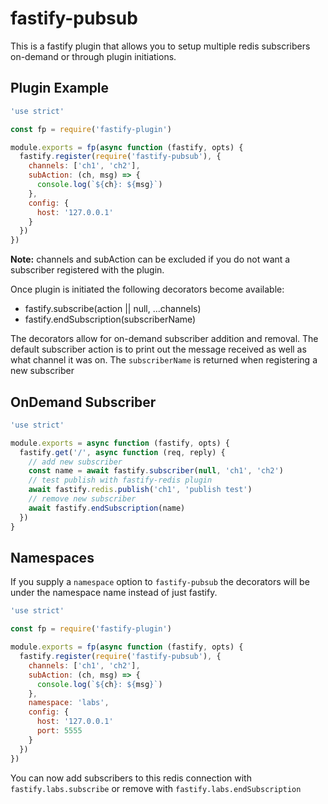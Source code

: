 # fastify-pubsub
This is a fastify plugin that allows you to setup multiple redis subscribers on-demand or through plugin initiations.

## Plugin Example
```js
'use strict'

const fp = require('fastify-plugin')

module.exports = fp(async function (fastify, opts) {
  fastify.register(require('fastify-pubsub'), {
    channels: ['ch1', 'ch2'],
    subAction: (ch, msg) => {
      console.log(`${ch}: ${msg}`)
    },
    config: {
      host: '127.0.0.1'
    }
  })
})
```

**Note:** channels and subAction can be excluded if you do not want a subscriber registered with the plugin. 

Once plugin is initiated the following decorators become available:

- fastify.subscribe(action || null, ...channels)
- fastify.endSubscription(subscriberName)

The decorators allow for on-demand subscriber addition and removal. The default subscriber action is to print out the message received as well as what channel it was on. The `subscriberName` is returned when registering a new subscriber

## OnDemand Subscriber

```js
'use strict'

module.exports = async function (fastify, opts) {
  fastify.get('/', async function (req, reply) {
    // add new subscriber
    const name = await fastify.subscriber(null, 'ch1', 'ch2')
    // test publish with fastify-redis plugin
    await fastify.redis.publish('ch1', 'publish test')
    // remove new subscriber
    await fastify.endSubscription(name)
  })
}
```

## Namespaces
If you supply a `namespace` option to `fastify-pubsub` the decorators will be under the namespace name instead of just fastify.

```js
'use strict'

const fp = require('fastify-plugin')

module.exports = fp(async function (fastify, opts) {
  fastify.register(require('fastify-pubsub'), {
    channels: ['ch1', 'ch2'],
    subAction: (ch, msg) => {
      console.log(`${ch}: ${msg}`)
    },
    namespace: 'labs',
    config: {
      host: '127.0.0.1'
      port: 5555
    }
  })
})
```

You can now add subscribers to this redis connection with `fastify.labs.subscribe` or remove with `fastify.labs.endSubscription`
